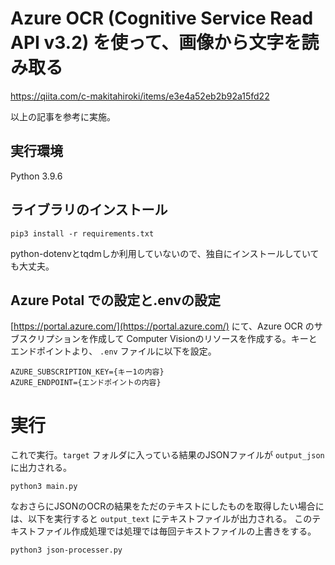 # Azure OCR (Cognitive Service Read API v3.2) を使って、画像から文字を読み取る

https://qiita.com/c-makitahiroki/items/e3e4a52eb2b92a15fd22

以上の記事を参考に実施。

## 実行環境
Python 3.9.6

## ライブラリのインストール

```
pip3 install -r requirements.txt
```
python-dotenvとtqdmしか利用していないので、独自にインストールしていても大丈夫。

## Azure Potal での設定と.envの設定
[https://portal.azure.com/](https://portal.azure.com/) にて、Azure OCR のサブスクリプションを作成して
Computer Visionのリソースを作成する。キーとエンドポイントより、 `.env` ファイルに以下を設定。

```
AZURE_SUBSCRIPTION_KEY={キー1の内容}
AZURE_ENDPOINT={エンドポイントの内容}
```

# 実行

これで実行。`target` フォルダに入っている結果のJSONファイルが `output_json` に出力される。

```
python3 main.py
```

なおさらにJSONのOCRの結果をただのテキストにしたものを取得したい場合には、以下を実行すると `output_text` にテキストファイルが出力される。
このテキストファイル作成処理では処理では毎回テキストファイルの上書きをする。

```
python3 json-processer.py
```




